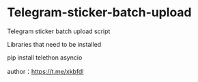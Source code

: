 # Telegram-sticker-batch-upload
Telegram sticker batch upload script

Libraries that need to be installed

pip install telethon asyncio

author：https://t.me/xkbfdl
